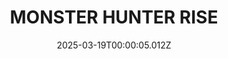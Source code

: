 ---
title: "MONSTER HUNTER RISE"
id: 1446780
date: 2025-03-19T00:00:05.012Z
link: games/steam/recent/monster-hunter-rise
image: http://media.steampowered.com/steamcommunity/public/images/apps/1446780/560dd364b52075b783424961a43c01f9b69fde15.jpg
playtime_2weeks: 1044
playtime_forever: 1125
playtime_windows_forever: 0
playtime_mac_forever: 0
playtime_linux_forever: 1125
playtime_deck_forever: 1125
---